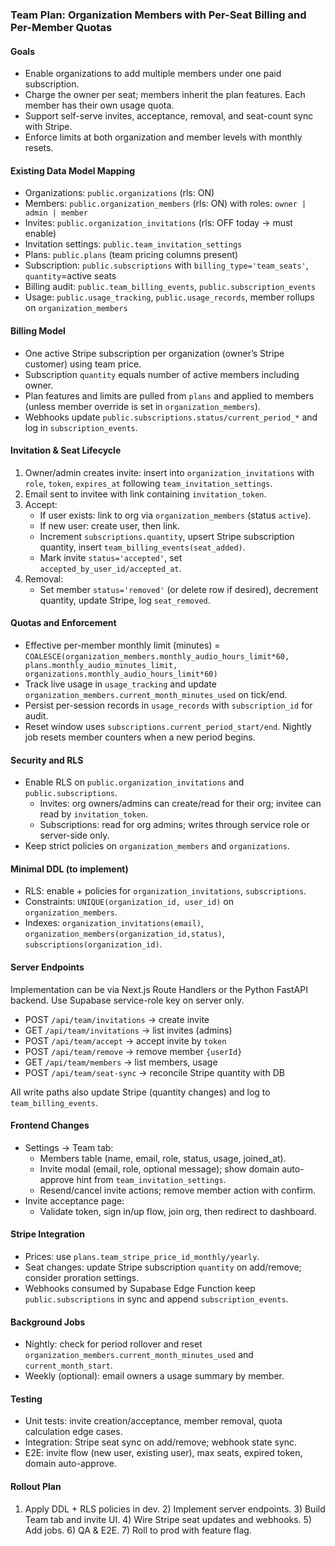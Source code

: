 ### Team Plan: Organization Members with Per-Seat Billing and Per-Member Quotas

#### Goals
- Enable organizations to add multiple members under one paid subscription.
- Charge the owner per seat; members inherit the plan features. Each member has their own usage quota.
- Support self-serve invites, acceptance, removal, and seat-count sync with Stripe.
- Enforce limits at both organization and member levels with monthly resets.

#### Existing Data Model Mapping
- Organizations: `public.organizations` (rls: ON)
- Members: `public.organization_members` (rls: ON) with roles: `owner | admin | member`
- Invites: `public.organization_invitations` (rls: OFF today → must enable)
- Invitation settings: `public.team_invitation_settings`
- Plans: `public.plans` (team pricing columns present)
- Subscription: `public.subscriptions` with `billing_type='team_seats'`, `quantity`=active seats
- Billing audit: `public.team_billing_events`, `public.subscription_events`
- Usage: `public.usage_tracking`, `public.usage_records`, member rollups on `organization_members`

#### Billing Model
- One active Stripe subscription per organization (owner’s Stripe customer) using team price.
- Subscription `quantity` equals number of active members including owner.
- Plan features and limits are pulled from `plans` and applied to members (unless member override is set in `organization_members`).
- Webhooks update `public.subscriptions.status/current_period_*` and log in `subscription_events`.

#### Invitation & Seat Lifecycle
1) Owner/admin creates invite: insert into `organization_invitations` with `role`, `token`, `expires_at` following `team_invitation_settings`.
2) Email sent to invitee with link containing `invitation_token`.
3) Accept:
   - If user exists: link to org via `organization_members` (status `active`).
   - If new user: create user, then link.
   - Increment `subscriptions.quantity`, upsert Stripe subscription quantity, insert `team_billing_events(seat_added)`.
   - Mark invite `status='accepted'`, set `accepted_by_user_id/accepted_at`.
4) Removal:
   - Set member `status='removed'` (or delete row if desired), decrement quantity, update Stripe, log `seat_removed`.

#### Quotas and Enforcement
- Effective per-member monthly limit (minutes) =
  `COALESCE(organization_members.monthly_audio_hours_limit*60,
            plans.monthly_audio_minutes_limit,
            organizations.monthly_audio_hours_limit*60)`
- Track live usage in `usage_tracking` and update `organization_members.current_month_minutes_used` on tick/end.
- Persist per-session records in `usage_records` with `subscription_id` for audit.
- Reset window uses `subscriptions.current_period_start/end`. Nightly job resets member counters when a new period begins.

#### Security and RLS
- Enable RLS on `public.organization_invitations` and `public.subscriptions`.
  - Invites: org owners/admins can create/read for their org; invitee can read by `invitation_token`.
  - Subscriptions: read for org admins; writes through service role or server-side only.
- Keep strict policies on `organization_members` and `organizations`.

#### Minimal DDL (to implement)
- RLS: enable + policies for `organization_invitations`, `subscriptions`.
- Constraints: `UNIQUE(organization_id, user_id)` on `organization_members`.
- Indexes: `organization_invitations(email)`, `organization_members(organization_id,status)`, `subscriptions(organization_id)`.

#### Server Endpoints
Implementation can be via Next.js Route Handlers or the Python FastAPI backend. Use Supabase service-role key on server only.
- POST `/api/team/invitations` → create invite
- GET `/api/team/invitations` → list invites (admins)
- POST `/api/team/accept` → accept invite by `token`
- POST `/api/team/remove` → remove member `{userId}`
- GET `/api/team/members` → list members, usage
- POST `/api/team/seat-sync` → reconcile Stripe quantity with DB

All write paths also update Stripe (quantity changes) and log to `team_billing_events`.

#### Frontend Changes
- Settings → Team tab:
  - Members table (name, email, role, status, usage, joined_at).
  - Invite modal (email, role, optional message); show domain auto-approve hint from `team_invitation_settings`.
  - Resend/cancel invite actions; remove member action with confirm.
- Invite acceptance page:
  - Validate token, sign in/up flow, join org, then redirect to dashboard.

#### Stripe Integration
- Prices: use `plans.team_stripe_price_id_monthly/yearly`.
- Seat changes: update Stripe subscription `quantity` on add/remove; consider proration settings.
- Webhooks consumed by Supabase Edge Function keep `public.subscriptions` in sync and append `subscription_events`.

#### Background Jobs
- Nightly: check for period rollover and reset `organization_members.current_month_minutes_used` and `current_month_start`.
- Weekly (optional): email owners a usage summary by member.

#### Testing
- Unit tests: invite creation/acceptance, member removal, quota calculation edge cases.
- Integration: Stripe seat sync on add/remove; webhook state sync.
- E2E: invite flow (new user, existing user), max seats, expired token, domain auto-approve.

#### Rollout Plan
1) Apply DDL + RLS policies in dev. 2) Implement server endpoints. 3) Build Team tab and invite UI. 4) Wire Stripe seat updates and webhooks. 5) Add jobs. 6) QA & E2E. 7) Roll to prod with feature flag.


